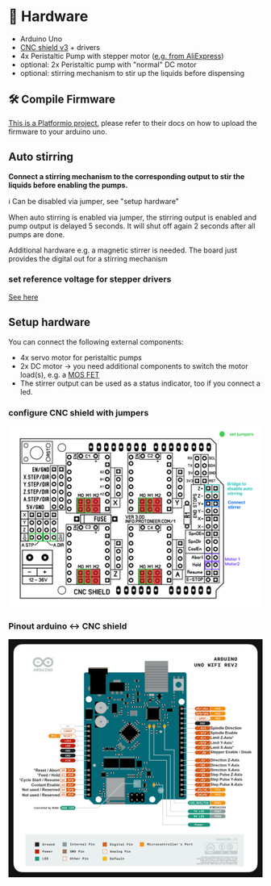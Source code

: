 # 🔧 Hardware
* Arduino Uno
* [CNC shield v3](https://www.az-delivery.de/en/products/az-delivery-cnc-shield-v3) + drivers
* 4x Peristaltic Pump with stepper motor ([e.g. from AliExpress](https://de.aliexpress.com/item/1005004240331933.html))
* optional: 2x Peristaltic pump with "normal" DC motor
* optional: stirring mechanism to stir up the liquids before dispensing

## 🛠️ Compile Firmware
[This is a Platformio project.](https://platformio.org/) please refer to their docs on how to upload the firmware to your arduino uno.

## Auto stirring
**Connect a stirring mechanism to the corresponding output to stir the liquids before enabling the pumps.**

ℹ️ Can be disabled via jumper, see "setup hardware"

When auto stirring is enabled via jumper, the stirring output is enabled and pump output is delayed 5 seconds.
It will shut off again 2 seconds after all pumps are done.

Additional hardware e.g. a magnetic stirrer is needed. The board just provides the digital out for a stirring mechanism

### set reference voltage for stepper drivers
[See here](https://all3dp.com/2/vref-calculator-tmc2209-tmc2208-a4988/)

## Setup hardware

You can connect the following external components:
* 4x servo motor for peristaltic pumps
* 2x DC motor → you need additional components to switch the motor load(s), e.g. a [MOS FET](https://de.aliexpress.com/item/1005006221334574.html)
* The stirrer output can be used as a status indicator, too if you connect a led.

### configure CNC shield with jumpers
![](/assets/cnc-shield-v3-setup_with_motors.png)

### Pinout arduino ↔️ CNC shield
![](/assets/cnc-shield-v3-arduino-pinout.png)
